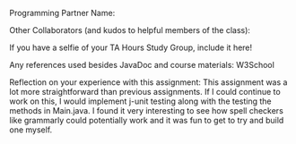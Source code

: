 Programming Partner Name: 

Other Collaborators (and kudos to helpful members of the class):

If you have a selfie of your TA Hours Study Group, include it here!

Any references used besides JavaDoc and course materials: W3School

Reflection on your experience with this assignment: 
This assignment was a lot more straightforward than previous assignments. If I could continue to work on this, I would implement j-unit testing along with the testing the methods in Main.java. I found it very interesting to see how spell checkers like grammarly could potentially work and it was fun to get to try and build one myself. 